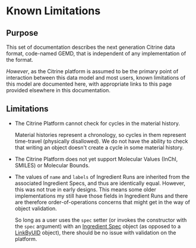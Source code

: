 # Known Limitations

## Purpose

This set of documentation describes the next generation Citrine data format, code-named GEMD, that is independent of any implementation of the format.  

*However*, as the Citrine platform is assumed to be the primary point of interaction between this data model and most users, known limitations of this model are documented here, with appropriate links to this page provided elsewhere in this documentation.

## Limitations

* The Citrine Platform cannot check for cycles in the material history.  

    Material histories represent a chronology, so cycles in them represent time-travel (physically disallowed).  We do not have the ability to check that writing an object doesn't create a cycle in some material history.  

* The Citrine Platform does not yet support Molecular Values (InChI, SMILES) or Molecular Bounds.  

* The values of `name` and `labels` of Ingredient Runs are inherited from the associated Ingredient Specs, and thus are identically equal. However, this was not true in early designs.  This means some older implementations my still have those fields in Ingredient Runs and there are therefore order-of-operations concerns that might get in the way of object validation.  

    So long as a user uses the `spec` setter (or invokes the constructor with the `spec` argument) with an [Ingredient Spec](../specification/objects/#ingredient-spec) object (as opposed to a [LinkByUID](../specification/unique-identifiers/#linkbyuid) object), there should be no issue with validation on the platform.
